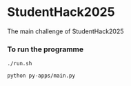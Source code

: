 # StudentHack2025
The main challenge of StudentHack2025

### To run the programme
```
./run.sh
```
```
python py-apps/main.py
```